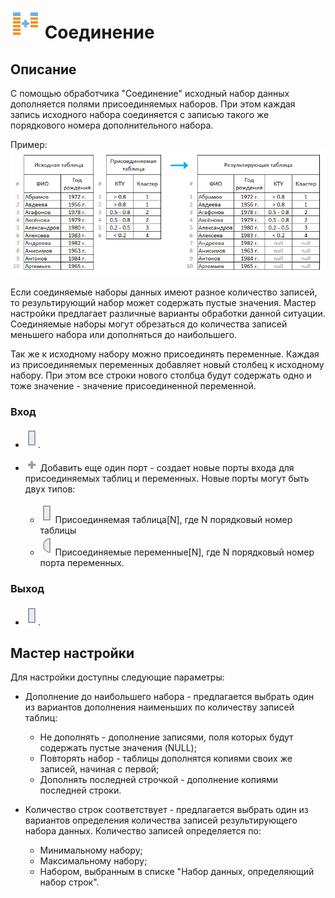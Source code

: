 # ![](../../media/app/processors/transformation/addition-vendor.svg) Соединение

## Описание

С помощью обработчика "Соединение" исходный набор данных дополняется полями присоединяемых наборов. При этом каждая запись исходного набора соединяется с записью такого же порядкового номера дополнительного набора.

Пример: ![](../../media/app/processors/transformation/addition-primer.png) 

Если соединяемые наборы данных имеют разное количество записей, то результирующий набор может содержать пустые значения. Мастер настройки предлагает различные варианты обработки данной ситуации. Соединяемые наборы могут обрезаться до количества записей меньшего набора или дополняться до наибольшего.

Так же к исходному набору можно присоединять переменные. Каждая из присоединяемых переменных добавляет новый столбец к исходному набору. При этом все строки нового столбца будут содержать одно и тоже значение - значение присоединенной переменной.

### Вход

* ![](../../media/app/icons/ports/table-inactive.svg).

* ![](../../media/app/icons/toolbar-18/add-inactive.svg) Добавить еще один порт - создает новые порты входа для присоединяемых таблиц и переменных. Новые порты могут быть двух типов:
  * ![](../../media/app/icons/ports/table-inactive.svg) Присоединяемая таблица[N], где N порядковый номер таблицы
  * ![](../../media/app/icons/ports/input-variable-inactive.svg) Присоединяемые переменные[N], где N порядковый номер порта переменных.

### Выход

* ![](../../media/app/icons/ports/table-inactive.svg).

## Мастер настройки

Для настройки доступны следующие параметры:

* Дополнение до наибольшего набора - предлагается выбрать один из вариантов дополнения наименьших по количеству записей таблиц:
  * Не дополнять - дополнение записями, поля которых будут содержать пустые значения (NULL);
  * Повторять набор - таблицы дополнятся копиями своих же записей, начиная с первой;
  * Дополнять последней строчкой - дополнение копиями последней строки.

* Количество строк соответствует - предлагается выбрать один из вариантов определения количества записей результирующего набора данных. Количество записей определяется по:
  * Минимальному набору;
  * Максимальному набору;
  * Набором, выбранным в списке "Набор данных, определяющий набор строк".
